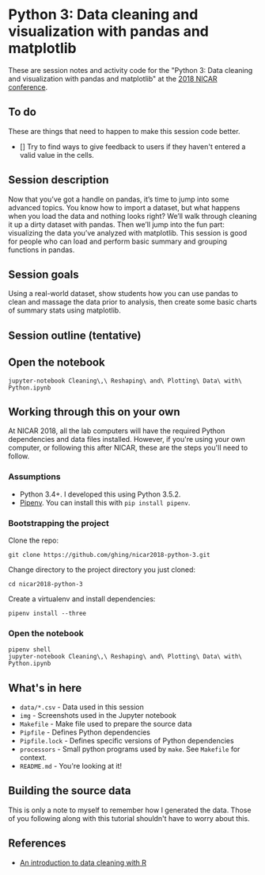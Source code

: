 Python 3: Data cleaning and visualization with pandas and matplotlib
====================================================================

These are session notes and activity code for the "Python 3: Data cleaning and visualization with pandas and matplotlib" at the [2018 NICAR conference](https://www.ire.org/conferences/nicar18/).

To do
-----

These are things that need to happen to make this session code better.

* [] Try to find ways to give feedback to users if they haven't entered a valid value in the cells.

Session description
-------------------

Now that you’ve got a handle on pandas, it’s time to jump into some advanced topics. You know how to import a dataset, but what happens when you load the data and nothing looks right? We’ll walk through cleaning it up a dirty dataset with pandas. Then we’ll jump into the fun part: visualizing the data you’ve analyzed with matplotlib. This session is good for people who can load and perform basic summary and grouping functions in pandas.

Session goals
-------------

Using a real-world dataset, show students how you can use pandas to clean and massage the data prior to analysis, then create some basic charts of summary stats using matplotlib.

Session outline (tentative)
---------------------------

Open the notebook
-----------------

```
jupyter-notebook Cleaning\,\ Reshaping\ and\ Plotting\ Data\ with\ Python.ipynb
```

Working through this on your own
--------------------------------

At NICAR 2018, all the lab computers will have the required Python dependencies and data files installed. However, if you're using your own computer, or following this after NICAR, these are the steps you'll need to follow. 

### Assumptions

* Python 3.4+. I developed this using Python 3.5.2.
* [Pipenv](https://docs.pipenv.org/). You can install this with `pip install pipenv`.

### Bootstrapping the project

Clone the repo:

```
git clone https://github.com/ghing/nicar2018-python-3.git
```

Change directory to the project directory you just cloned:

```
cd nicar2018-python-3
```

Create a virtualenv and install dependencies:

```
pipenv install --three
```

### Open the notebook

```
pipenv shell
jupyter-notebook Cleaning\,\ Reshaping\ and\ Plotting\ Data\ with\ Python.ipynb
```

What's in here
--------------

* `data/*.csv` - Data used in this session
* `img` - Screenshots used in the Jupyter notebook
* `Makefile` - Make file used to prepare the source data
* `Pipfile` - Defines Python dependencies
* `Pipfile.lock` - Defines specific versions of Python dependencies
* `processors` - Small python programs used by `make`. See `Makefile` for context.
* `README.md` - You're looking at it!

Building the source data
------------------------

This is only a note to myself to remember how I generated the data. Those of you following along with this tutorial shouldn't have to worry about this.

References
----------

* [An introduction to data cleaning with R](https://cran.r-project.org/doc/contrib/de_Jonge+van_der_Loo-Introduction_to_data_cleaning_with_R.pdf)
